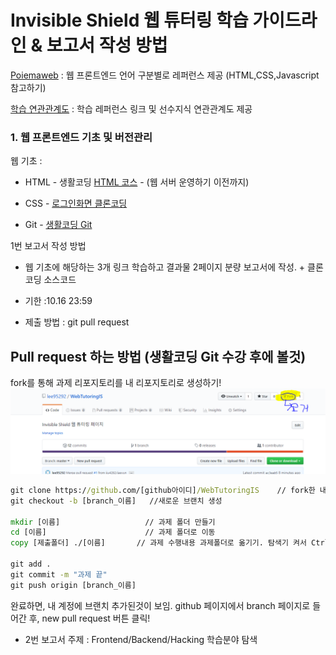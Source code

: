 # Invisible Shield 웹 튜터링 학습 가이드라인 & 보고서 작성 방법


[Poiemaweb](https://poiemaweb.com/) : 웹 프론트엔드 언어 구분별로 레퍼런스 제공 (HTML,CSS,Javascript 참고하기)

[학습 연관관계도](https://seomal.org/) : 학습 레퍼런스 링크 및 선수지식 연관관계도 제공

### 1. 웹 프론트엔드 기초 및 버전관리

웹 기초 :

* HTML - 생활코딩 [HTML 코스](https://opentutorials.org/course/3084) - (웹 서버 운영하기 이전까지)

* CSS - [로그인화면 클론코딩](https://www.youtube.com/watch?v=HV7DtH3J2PU)

* Git - [생활코딩 Git](https://opentutorials.org/module/3733)


1번 보고서 작성 방법

* 웹 기초에 해당하는 3개 링크 학습하고 결과물 2페이지 분량 보고서에 작성. + 클론코딩 소스코드

* 기한 :10.16 23:59

* 제출 방법 : git pull request

## Pull request 하는 방법 (생활코딩 Git 수강 후에 볼것)

fork를 통해 과제 리포지토리를 내 리포지토리로 생성하기!
![fork](/mklee/fork.PNG)

```cmd
git clone https://github.com/[github아이디]/WebTutoringIS    // fork한 내 리포지토리
git checkout -b [branch_이름]   //새로운 브랜치 생성

mkdir [이름]                   // 과제 폴더 만들기
cd [이름]                      // 과제 폴더로 이동
copy [제출폴더] ./[이름]       // 과제 수행내용 과제폴더로 옮기기. 탐색기 켜서 Ctrl + c, v로 옮겨도 됩니다.

git add .
git commit -m "과제 끝"
git push origin [branch_이름]
```

완료하면, 내 계정에 브랜치 추가된것이 보임. github 페이지에서 branch 페이지로 들어간 후, new pull request 버튼 클릭!


-	2번 보고서 주제 : Frontend/Backend/Hacking 학습분야 탐색
